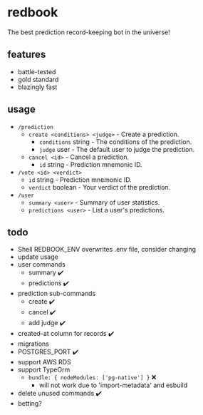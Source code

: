 # redbook

The best prediction record-keeping bot in the universe!

## features

- battle-tested
- gold standard
- blazingly fast

## usage

- `/prediction`
  - `create <conditions> <judge>` - Create a prediction.
    - `conditions` string - The conditions of the prediction.
    - `judge` user - The default user to judge the prediction.
  - `cancel <id>` - Cancel a prediction.
    - `id` string - Prediction mnemonic ID.
- `/vote <id> <verdict>`
  - `id` string - Prediction mnemonic ID.
  - `verdict` boolean - Your verdict of the prediction.
- `/user`
  - `summary <user>` - Summary of user statistics.
  - `predictions <user>` - List a user's predictions.

## todo

- Shell REDBOOK_ENV overwrites .env file, consider changing
- update usage
- user commands
  - summary :heavy_check_mark:
  - predictions :heavy_check_mark:
- prediction sub-commands
  - create :heavy_check_mark:
  - cancel :heavy_check_mark:
  - add judge :heavy_check_mark:
- created-at column for records :heavy_check_mark:
- migrations
- POSTGRES_PORT :heavy_check_mark:
- support AWS RDS
- support TypeOrm
  - `bundle: { nodeModules: ['pg-native'] }` :x:
    - will not work due to 'import-metadata' and esbuild
- delete unused commands :heavy_check_mark:
- betting?
